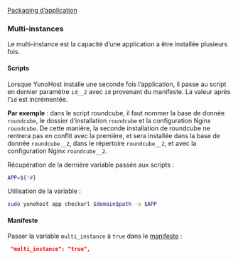<a class="btn btn-lg btn-default" href="packaging_apps_fr">Packaging d’application</a>

### Multi-instances
Le multi-instance est la capacité d’une application a être installée plusieurs fois.

#### Scripts
Lorsque YunoHost installe une seconde fois l’application, il passe au script en dernier paramètre `id__2` avec `id` provenant du manifeste. La valeur après l’`id` est incrémentée.

**Par exemple** : dans le script roundcube, il faut nommer la base de donnée `roundcube`, le dossier d’installation `roundcube` et la configuration Nginx `roundcube`. De cette manière, la seconde installation de roundcube ne rentrera pas en conflit avec la première, et sera installée dans la base de donnée `roundcube__2`, dans le répertoire `roundcube__2`, et avec la configuration Nginx `roundcube__2`.


Récupération de la dernière variable passée aux scripts :
```bash
APP=${!#}
```

Utilisation de la variable :
```bash
sudo yunohost app checkurl $domain$path -a $APP
```

#### Manifeste
Passer la variable `multi_instance` à `true` dans le [manifeste](packaging_apps_manifest_fr) :
```json
 "multi_instance": "true",
```